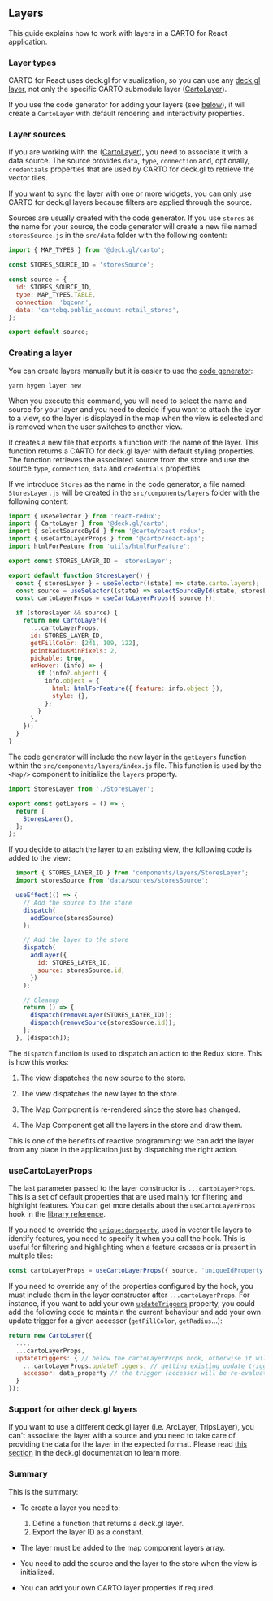 ## Layers

This guide explains how to work with layers in a CARTO for React application. 

### Layer types

CARTO for React uses deck.gl for visualization, so you can use any [deck.gl layer](https://deck.gl/docs/api-reference/layers), not only the specific CARTO submodule layer ([CartoLayer](https://deck.gl/docs/api-reference/carto/carto-layer)). 

If you use the code generator for adding your layers (see [below](#creating-a-layer)), it will create a `CartoLayer` with default rendering and interactivity properties. 

### Layer sources

If you are working with the ([CartoLayer](https://deck.gl/docs/api-reference/carto/carto-layer)), you need to associate it with a data source. The source provides `data`, `type`, `connection` and, optionally, `credentials` properties that are used by CARTO for deck.gl to retrieve the vector tiles.

If you want to sync the layer with one or more widgets, you can only use CARTO for deck.gl layers because filters are applied through the source.

Sources are usually created with the code generator. If you use `stores` as the name for your source, the code generator will create a new file named `storesSource.js` in the `src/data` folder with the following content:

```javascript
import { MAP_TYPES } from '@deck.gl/carto';

const STORES_SOURCE_ID = 'storesSource';

const source = {
  id: STORES_SOURCE_ID,
  type: MAP_TYPES.TABLE,
  connection: 'bqconn',
  data: 'cartobq.public_account.retail_stores',
};

export default source;
```

### Creating a layer

You can create layers manually but it is easier to use the [code generator](../code-generator):

```shell
yarn hygen layer new
```

When you execute this command, you will need to select the name and source for your layer and you need to decide if you want to attach the layer to a view, so the layer is displayed in the map when the view is selected and is removed when the user switches to another view.

It creates a new file that exports a function with the name of the layer. This function returns a CARTO for deck.gl layer with default styling properties. The function retrieves the associated source from the store and use the source `type`, `connection`, `data` and `credentials` properties.

If we introduce `Stores` as the name in the code generator, a file named `StoresLayer.js` will be created in the `src/components/layers` folder with the following content:

```javascript
import { useSelector } from 'react-redux';
import { CartoLayer } from '@deck.gl/carto';
import { selectSourceById } from '@carto/react-redux';
import { useCartoLayerProps } from '@carto/react-api';
import htmlForFeature from 'utils/htmlForFeature';

export const STORES_LAYER_ID = 'storesLayer';

export default function StoresLayer() {
  const { storesLayer } = useSelector((state) => state.carto.layers);
  const source = useSelector((state) => selectSourceById(state, storesLayer?.source));
  const cartoLayerProps = useCartoLayerProps({ source });

  if (storesLayer && source) {
    return new CartoLayer({
      ...cartoLayerProps,
      id: STORES_LAYER_ID,
      getFillColor: [241, 109, 122],
      pointRadiusMinPixels: 2,
      pickable: true,
      onHover: (info) => {
        if (info?.object) {
          info.object = {
            html: htmlForFeature({ feature: info.object }),
            style: {},
          };
        }
      },
    });
  }
}
```

The code generator will include the new layer in the `getLayers` function within the `src/components/layers/index.js` file. This function is used by the `<Map/>` component to initialize the `layers` property.

```javascript
import StoresLayer from './StoresLayer';

export const getLayers = () => {
  return [
    StoresLayer(),
  ];
};
```

If you decide to attach the layer to an existing view, the following code is added to the view:

```javascript
  import { STORES_LAYER_ID } from 'components/layers/StoresLayer';
  import storesSource from 'data/sources/storesSource';

  useEffect(() => {
    // Add the source to the store
    dispatch(
      addSource(storesSource)
    );

    // Add the layer to the store
    dispatch(
      addLayer({
        id: STORES_LAYER_ID,
        source: storesSource.id,
      })
    );

    // Cleanup
    return () => {
      dispatch(removeLayer(STORES_LAYER_ID));
      dispatch(removeSource(storesSource.id));
    };
  }, [dispatch]);
```

The `dispatch` function is used to dispatch an action to the Redux store. This is how this works:

1. The view dispatches the new source to the store.
   
2. The view dispatches the new layer to the store.
   
3. The Map Component is re-rendered since the store has changed.
   
4. The Map Component get all the layers in the store and draw them.

This is one of the benefits of reactive programming: we can add the layer from any place in the application just by dispatching the right action.

### useCartoLayerProps

The last parameter passed to the layer constructor is `...cartoLayerProps`. This is a set of default properties that are used mainly for filtering and highlight features. You can get more details about the `useCartoLayerProps` hook in the [library reference](../../library-reference/api/#usecartolayerprops). 

If you need to override the [`uniqueidproperty`](https://deck.gl/docs/api-reference/geo-layers/mvt-layer#uniqueidproperty), used in vector tile layers to identify features, you need to specify it when you call the hook. This is useful for filtering and highlighting when a feature crosses or is present in multiple tiles:


```javascript
const cartoLayerProps = useCartoLayerProps({ source, 'uniqueIdProperty' });
```

If you need to override any of the properties configured by the hook, you must include them in the layer constructor after `...cartoLayerProps`. For instance, if you want to add your own [`updateTriggers`](https://deck.gl/docs/api-reference/core/layer#updatetriggers) property, you could add the following code to maintain the current behaviour and add your own update trigger for a given accessor (`getFillColor`, `getRadius`...):

```javascript
return new CartoLayer({
  ...,
  ...cartoLayerProps,
  updateTriggers: { // below the cartoLayerProps hook, otherwise it will be overwritten
    ...cartoLayerProps.updateTriggers, // getting existing update triggers
    accessor: data_property // the trigger (accessor will be re-evaluated if data_property changes)
  }
});
```

### Support for other deck.gl layers

If you want to use a different deck.gl layer (i.e. ArcLayer, TripsLayer), you can't associate the layer with a source and you need to take care of providing the data for the layer in the expected format. Please read [this section](https://deck.gl/docs/api-reference/carto/overview#support-for-other-deckgl-layers) in the deck.gl documentation to learn more.

### Summary

This is the summary:

- To create a layer you need to:
    1. Define a function that returns a deck.gl layer.
    2. Export the layer ID as a constant.
   
- The layer must be added to the map component layers array.

- You need to add the source and the layer to the store when the view is initialized.

- You can add your own CARTO layer properties if required.


